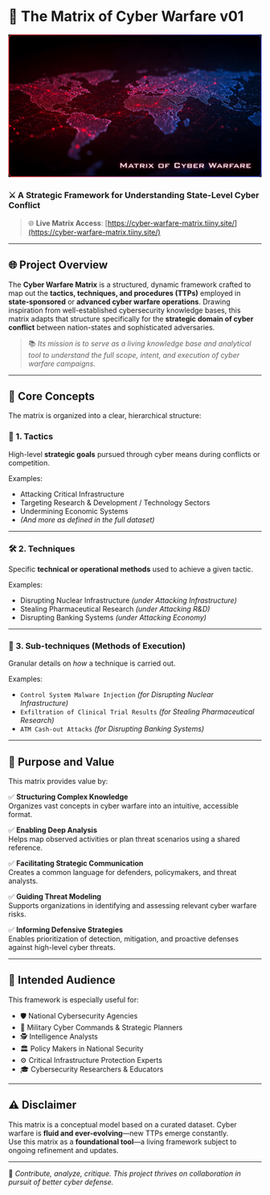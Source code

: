 # 🚨 The Matrix of Cyber Warfare v01

![Cyber Warfare Matrix Header](Header.png)  
<!-- Replace 'path/to/your/image.png' with your actual image URL or file path -->

### ⚔️ A Strategic Framework for Understanding State-Level Cyber Conflict

> 🌐 **Live Matrix Access**: [https://cyber-warfare-matrix.tiiny.site/](https://cyber-warfare-matrix.tiiny.site/)
---

## 🌐 Project Overview

The **Cyber Warfare Matrix** is a structured, dynamic framework crafted to map out the **tactics, techniques, and procedures (TTPs)** employed in **state-sponsored** or **advanced cyber warfare operations**. Drawing inspiration from well-established cybersecurity knowledge bases, this matrix adapts that structure specifically for the **strategic domain of cyber conflict** between nation-states and sophisticated adversaries.

> 📚 *Its mission is to serve as a living knowledge base and analytical tool to understand the full scope, intent, and execution of cyber warfare campaigns.*

---

## 🧩 Core Concepts

The matrix is organized into a clear, hierarchical structure:

### 🎯 1. Tactics
High-level **strategic goals** pursued through cyber means during conflicts or competition.

Examples:
- Attacking Critical Infrastructure
- Targeting Research & Development / Technology Sectors
- Undermining Economic Systems
- *(And more as defined in the full dataset)*

---

### 🛠️ 2. Techniques
Specific **technical or operational methods** used to achieve a given tactic.

Examples:
- Disrupting Nuclear Infrastructure *(under Attacking Infrastructure)*
- Stealing Pharmaceutical Research *(under Attacking R&D)*
- Disrupting Banking Systems *(under Attacking Economy)*

---

### 🧪 3. Sub-techniques (Methods of Execution)
Granular details on *how* a technique is carried out.

Examples:
- `Control System Malware Injection` *(for Disrupting Nuclear Infrastructure)*
- `Exfiltration of Clinical Trial Results` *(for Stealing Pharmaceutical Research)*
- `ATM Cash-out Attacks` *(for Disrupting Banking Systems)*

---

## 🎯 Purpose and Value

This matrix provides value by:

✅ **Structuring Complex Knowledge**  
Organizes vast concepts in cyber warfare into an intuitive, accessible format.

✅ **Enabling Deep Analysis**  
Helps map observed activities or plan threat scenarios using a shared reference.

✅ **Facilitating Strategic Communication**  
Creates a common language for defenders, policymakers, and threat analysts.

✅ **Guiding Threat Modeling**  
Supports organizations in identifying and assessing relevant cyber warfare risks.

✅ **Informing Defensive Strategies**  
Enables prioritization of detection, mitigation, and proactive defenses against high-level cyber threats.

---

## 👥 Intended Audience

This framework is especially useful for:

- 🛡️ National Cybersecurity Agencies  
- 🧠 Military Cyber Commands & Strategic Planners  
- 🕵️ Intelligence Analysts  
- 🏛️ Policy Makers in National Security  
- ⚙️ Critical Infrastructure Protection Experts  
- 🎓 Cybersecurity Researchers & Educators  

---

## ⚠️ Disclaimer

This matrix is a conceptual model based on a curated dataset. Cyber warfare is **fluid and ever-evolving**—new TTPs emerge constantly.  
Use this matrix as a **foundational tool**—a living framework subject to ongoing refinement and updates.

---

🧠 *Contribute, analyze, critique. This project thrives on collaboration in pursuit of better cyber defense.*
